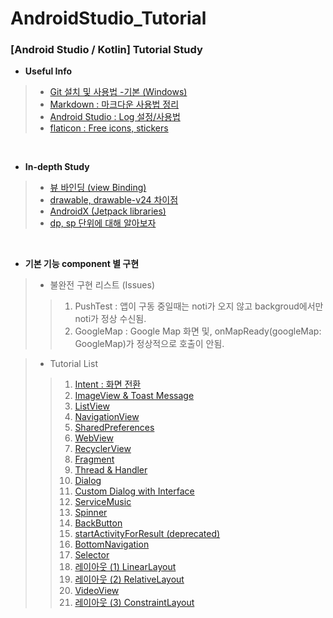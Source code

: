 # AndroidStudio_Tutorial

### [Android Studio / Kotlin] Tutorial Study

   
+ **Useful Info**
> + [Git 설치 및 사용법 -기본 (Windows)](https://winterpoet-kim.tistory.com/7)
> + [Markdown : 마크다운 사용법 정리](https://winterpoet-kim.tistory.com/4)
> + [Android Studio : Log 설정/사용법](https://winterpoet-kim.tistory.com/17)
> + [flaticon : Free icons, stickers](https://www.flaticon.com/31)

 
&nbsp;
&nbsp;

+ **In-depth Study**
> + [뷰 바인딩 (view Binding)](https://winterpoet-kim.tistory.com/3)
> + [drawable, drawable-v24 차이점](https://winterpoet-kim.tistory.com/10)
> + [AndroidX (Jetpack libraries)](https://winterpoet-kim.tistory.com/26)
> + [dp, sp 단위에 대해 알아보자](https://www.flaticon.com/33)

&nbsp;
&nbsp;
&nbsp;

+ **기본 기능 component 별 구현**   

> - 불완전 구현 리스트 (Issues)
> > 1. PushTest :  앱이 구동 중일때는 noti가 오지 않고 backgroud에서만 noti가 정상 수신됨.
> > 1. GoogleMap : Google Map 화면 및, onMapReady(googleMap: GoogleMap)가 정상적으로 호출이 안됨.   

> - Tutorial List
> > 1. [Intent : 화면 전환](https://winterpoet-kim.tistory.com/8)
> > 1. [ImageView & Toast Message](https://winterpoet-kim.tistory.com/9)
> > 1. [ListView](https://winterpoet-kim.tistory.com/11)
> > 1. [NavigationView](https://winterpoet-kim.tistory.com/12)
> > 1. [SharedPreferences](https://winterpoet-kim.tistory.com/13)
> > 1. [WebView](https://winterpoet-kim.tistory.com/14)
> > 1. [RecyclerView](https://winterpoet-kim.tistory.com/15)
> > 1. [Fragment](https://winterpoet-kim.tistory.com/16)
> > 1. [Thread & Handler](https://winterpoet-kim.tistory.com/18)
> > 1. [Dialog](https://winterpoet-kim.tistory.com/20)
> > 1. [Custom Dialog with Interface](https://winterpoet-kim.tistory.com/21)
> > 1. [ServiceMusic](https://winterpoet-kim.tistory.com/22)
> > 1. [Spinner](https://winterpoet-kim.tistory.com/23)
> > 1. [BackButton](https://winterpoet-kim.tistory.com/24)
> > 1. [startActivityForResult (deprecated)](https://winterpoet-kim.tistory.com/25)
> > 1. [BottomNavigation](https://winterpoet-kim.tistory.com/27)
> > 1. [Selector](https://winterpoet-kim.tistory.com/30)
> > 1. [레이아웃 (1) LinearLayout](https://winterpoet-kim.tistory.com/32)
> > 1. [레이아웃 (2) RelativeLayout](https://winterpoet-kim.tistory.com/34)
> > 1. [VideoView](https://winterpoet-kim.tistory.com/35)
> > 1. [레이아웃 (3) ConstraintLayout](https://winterpoet-kim.tistory.com/36)
